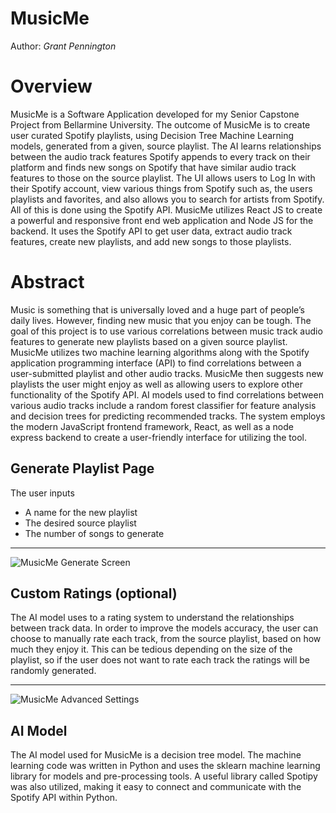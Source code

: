 # MusicMe
Author: _Grant Pennington_

# Overview
MusicMe is a Software Application developed for my Senior Capstone Project from Bellarmine University.
The outcome of MusicMe is to create user curated Spotify playlists, using Decision Tree Machine Learning models, generated from a given, source playlist. The AI learns relationships between the audio track features Spotify appends to every track on their platform and finds new songs on Spotify that have similar audio track features to those on the source playlist. The UI allows users to Log In with their Spotify account, view various things from Spotify such as, the users playlists and favorites, and also allows you to search for artists from Spotify. All of this is done using the Spotify API.
MusicMe utilizes React JS to create a powerful and responsive front end web application and Node JS for the backend. It uses the Spotify API to get user data, extract audio track features, create new playlists, and add new songs to those playlists.

# Abstract
Music is something that is universally loved and a huge part of people’s daily lives. However, finding new music that you enjoy can be tough. The goal of this project is to use various correlations between music track audio features to generate new playlists based on a given source playlist. MusicMe utilizes two machine learning algorithms along with the Spotify application programming interface (API) to find correlations between a user-submitted playlist and other audio tracks. MusicMe then suggests new playlists the user might enjoy as well as allowing users to explore other functionality of the Spotify API. AI models used to find correlations between various audio tracks include a random forest classifier for feature analysis and decision trees for predicting recommended tracks. The system employs the modern JavaScript frontend framework, React, as well as a node express backend to create a user-friendly interface for utilizing the tool.

## Generate Playlist Page
The user inputs
* A name for the new playlist
* The desired source playlist
* The number of songs to generate
- - - -
![MusicMe Generate Screen](https://github.com/GrantPennington/MusicMe/assets/77215050/b0c7bf9e-2a06-4354-b600-e768f15950d1)

## Custom Ratings (optional)
The AI model uses to a rating system to understand the relationships between track data. In order to improve the models accuracy, the user can choose to manually rate each track, from the source playlist, based on how much they enjoy it. This can be tedious depending on the size of the playlist, so if the user does not want to rate each track the ratings will be randomly generated.
- - - -
![MusicMe Advanced Settings](https://github.com/GrantPennington/MusicMe/assets/77215050/4cd70628-8e27-49ac-8209-766e288410a4)

## AI Model
The AI model used for MusicMe is a decision tree model. The machine learning code was written in Python and uses the sklearn machine learning library for models and pre-processing tools. A useful library called Spotipy was also utilized, making it easy to connect and communicate with the Spotify API within Python.
